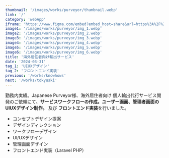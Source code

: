 ```yaml
---
thumbnail: '/images/works/purveyor/thumbnail.webp'
link: '/'
category: 'webApp'
iframe: 'https://www.figma.com/embed?embed_host=share&url=https%3A%2F%2Fwww.figma.com%2Fproto%2Fmh3aq0jdVHIx2KIybhjWA2%2FJapanese-Purveyor%3Fnode-id%3D327-9028%26t%3DvnVgbFxWs7k3ePeN-1%26scaling%3Dscale-down-width%26content-scaling%3Dfixed%26page-id%3D47%253A3%26starting-point-node-id%3D327%253A9028%26show-proto-sidebar%3D1'
image1: '/images/works/purveyor/img_1.webp'
image2: '/images/works/purveyor/img_2.webp'
image3: '/images/works/purveyor/img_3.webp'
image4: '/images/works/purveyor/img_4.webp'
image5: '/images/works/purveyor/img_5.webp'
image6: '/images/works/purveyor/img_6.webp'
title: '海外居住者向け輸出サービス'
date: '2024-03-31'
tag_1: 'UIUXデザイン'
tag_2: 'フロントエンド実装'
previous: '/works/knowhows'
next: '/works/tokyuski'
---
```


勤務内実績。Japanese Purveyor様、海外居住者向け 個人輸出代行サービス開発のご依頼にて、**サービスワークフローの作成。ユーザー画面、管理者画面のUIUXデザイン制作。** 及び **フロントエンド実装**を行いました。

- コンセプトデザイン提案
- デザインディレクション
- ワークフローデザイン
- UI/UXデザイン
- 管理画面デザイン
- フロントエンド実装（Laravel PHP）